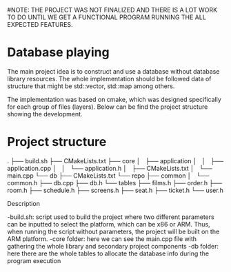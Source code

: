 #NOTE: THE PROJECT WAS NOT FINALIZED AND THERE IS A LOT WORK TO DO UNTIL WE GET A FUNCTIONAL PROGRAM RUNNING THE ALL EXPECTED
FEATURES.

# Database playing
The main project idea is to construct and use a database without database library resources. The whole implementation should be followed 
data of structure that might be std::vector, std::map among others.

The implementation was based on cmake, which was designed specifically for each group of files (layers). Below can be find the project structure
showing the development.

# Project structure
.
├── build.sh
├── CMakeLists.txt
├── core
│   ├── application
│   │   ├── application.cpp
│   │   └── application.h
│   ├── CMakeLists.txt
│   └── main.cpp
└── db
    ├── CMakeLists.txt
    └── repo
        ├── common
        │   └── common.h
        ├── db.cpp
        ├── db.h
        └── tables
            ├── films.h
            ├── order.h
            ├── room.h
            ├── schedule.h
            ├── screens.h
            ├── seat.h
            ├── ticket.h
            └── user.h

Description

-build.sh: script used to build the project where two different parameters can be inputted to select the platform, which can be x86 or ARM. Thus, 
when running the script without parameters, the project will be built on the ARM platform.
-core folder: here we can see the main.cpp file with gathering the whole library and secondary project components
-db folder: here there are the whole tables to allocate the database info during the program execution
